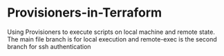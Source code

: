 # Provisioners-in-Terraform
Using Provisioners to execute scripts on local machine and remote state. The main file branch is for local execution and remote-exec is the second branch for ssh authentication
